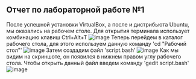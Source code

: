 ## Отчет по лабораторной работе №1
После успешной установки VirtualBox, а после и дистрибьюта Ubuntu, мы оказались на рабочем столе. Для открытия терминала использует комбинацию клавиш Ctrl+Alt+T
![image](https://github.com/user-attachments/assets/b1e66ec7-a0c2-4cd0-a003-88c43e6cb6b2)
Теперь перейдем в каталог рабочего стола, для этого используем данную команду 'cd "Рабочий стол"'
![image](https://github.com/user-attachments/assets/8b8fa7bb-2ab0-4277-acfb-58a3a553294e)
Затем создадим файл 'script.bash'
![image](https://github.com/user-attachments/assets/b8011ef8-fe45-499b-9dbf-7a9a2e4f5b9b)
Как мы видим на скриншоте, он появился в нижнем правом углу рабочего стола. Чтобы открыть данный файл введем команду 'gedit script.bash'
![image](https://github.com/user-attachments/assets/ffc5c931-141c-416e-9c8f-3dc17c125a78)
